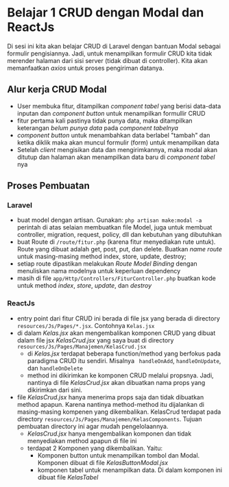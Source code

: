 # Belajar 1 CRUD dengan Modal dan ReactJs

Di sesi ini kita akan belajar CRUD di Laravel dengan bantuan Modal sebagai formulir pengisiannya. Jadi, untuk menampilkan formulir CRUD kita tidak merender halaman dari sisi server (tidak dibuat di controller). Kita akan memanfaatkan _axios_ untuk proses pengiriman datanya.

## Alur kerja CRUD Modal
- User membuka fitur, ditampilkan _component tabel_ yang berisi data-data inputan dan _component button_ untuk menampilkan formullir CRUD
- fitur pertama kali pastinya tidak punya data, maka ditampilkan keterangan *belum punya data* pada _component tabelnya_
- _component button_ untuk menambahkan data berlabel "tambah" dan ketika diklik maka akan muncul formulir (form) untuk menampilkan data
- Setelah _client_ mengisikan data dan mengirimkannya, maka modal akan ditutup dan halaman akan menampilkan data baru di _component tabel_ nya

## Proses Pembuatan
### Laravel
- buat model dengan artisan. Gunakan:
``` php artisan make:modal -a ```
perintah di atas selaian membuatkan file Model, juga untuk membuat controller, migration, request, policy, dll dan kebutuhan yang dibutuhkan
- buat Route di ``` /route/fitur.php ``` (karena fitur menyediakan rute untuk). Route yang dibuat adalah get, post, put, dan delete. Buatkan _name route_ untuk masing-masing method index, store, update, destroy;
- setiap route dipastikan melakukan _*Route Model Binding*_ dengan menuliskan nama modelnya untuk keperluan dependency
- masih di file ``` app/Http/Controllers/FiturController.php ``` buatkan kode untuk method *index*, *store*, *update*, dan *destroy*

### ReactJs
- entry point dari fitur CRUD ini berada di file jsx yang berada di directory ``` resources/Js/Pages/*.jsx ```. Contohnya ``` Kelas.jsx ```
- di dalam *Kelas.jsx* akan mengembalikan komponen CRUD yang dibuat dalam file jsx *KelasCrud.jsx* yang saya buat di directory ``` resources/Js/Pages/Manajemen/KelasCrud.jsx ```
    - di *Kelas.jsx* terdapat beberapa function/method yang berfokus pada paradigma CRUD itu sendiri. Misalnya ``` handleOnAdd```, ```handleOnUpdate```, dan ```handleOnDelete```
    - method ini dikirimkan ke komponen CRUD melalui propsnya. Jadi, nantinya di file *KelasCrud.jsx* akan dibuatkan nama props yang dikirimkan dari sini.
- file *KelasCrud.jsx* hanya menerima props saja dan tidak dibuatkan method apapun. Karena nantinya method-method itu dijalankan di masing-masing kompenen yang dikembalikan. KelasCrud terdapat pada directory ``` resources/Js/Pages/Manajemen/KelasComponents ```. Tujuan pembuatan directory ini agar mudah pengelolaannya.
    - *KelasCrud.jsx* hanya mengembalikan komponen dan tidak menyediakan method apapun di file ini
    - terdapat 2 Komponen yang dikembalikan. Yaitu:
        - Komponen button untuk menampilkan tombol dan Modal. Komponen dibuat di file *KelasButtonModal.jsx*
        - komponen tabel untuk menampilkan data. Di dalam komponen ini dibuat file *KelasTabel*
